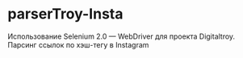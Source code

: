 # parserTroy-Insta

Использование Selenium 2.0 — WebDriver для проекта Digitaltroy. Парсинг ссылок по хэш-тегу в Instagram
